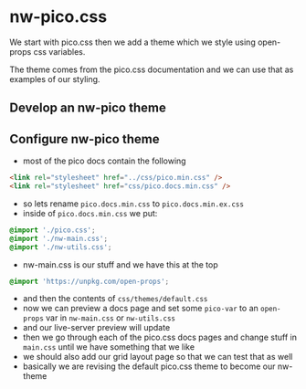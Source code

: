 <style>
@import "../css/pico.docs.min.ex.css";
@import './nw-main.css';
@import './nw-utils.css';
:root{
    --primary:  var(--red-6);
    font-family: var(--font-mono);
}
</style>

# nw-pico.css

We start with pico.css then we add a theme which we style using open-props css variables.

The theme comes from the pico.css documentation and we can use that as examples of our styling.

## Develop an nw-pico theme

## Configure nw-pico theme

- most of the pico docs contain the following

```html
<link rel="stylesheet" href="../css/pico.min.css" />
<link rel="stylesheet" href="css/pico.docs.min.css" />
```

- so lets rename `pico.docs.min.css` to `pico.docs.min.ex.css`
- inside of `pico.docs.min.css` we put:

```css
@import './pico.css';
@import './nw-main.css';
@import './nw-utils.css';
```

- nw-main.css is our stuff and we have this at the top

```css
@import 'https://unpkg.com/open-props';
```

- and then the contents of `css/themes/default.css`
- now we can preview a docs page and set some `pico-var` to an `open-props` var in `nw-main.css` or `nw-utils.css`
- and our live-server preview will update
- then we go through each of the pico.css docs pages and change stuff in `main.css` until we have something that we like
- we should also add our grid layout page so that we can test that as well
- basically we are revising the default pico.css theme to become our nw-theme
